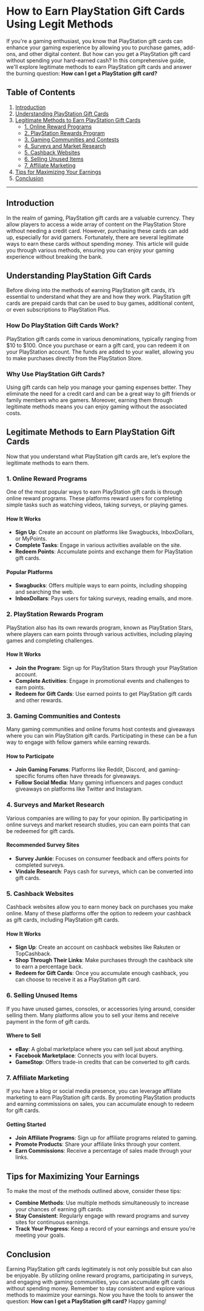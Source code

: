 # How to Earn PlayStation Gift Cards Using Legit Methods

If you're a gaming enthusiast, you know that PlayStation gift cards can enhance your gaming experience by allowing you to purchase games, add-ons, and other digital content. But how can you get a PlayStation gift card without spending your hard-earned cash? In this comprehensive guide, we'll explore legitimate methods to earn PlayStation gift cards and answer the burning question: **How can I get a PlayStation gift card?**

## Table of Contents

1. [Introduction](#introduction)
2. [Understanding PlayStation Gift Cards](#understanding-playstation-gift-cards)
3. [Legitimate Methods to Earn PlayStation Gift Cards](#legitimate-methods-to-earn-playstation-gift-cards)
   - [1. Online Reward Programs](#1-online-reward-programs)
   - [2. PlayStation Rewards Program](#2-playstation-rewards-program)
   - [3. Gaming Communities and Contests](#3-gaming-communities-and-contests)
   - [4. Surveys and Market Research](#4-surveys-and-market-research)
   - [5. Cashback Websites](#5-cashback-websites)
   - [6. Selling Unused Items](#6-selling-unused-items)
   - [7. Affiliate Marketing](#7-affiliate-marketing)
4. [Tips for Maximizing Your Earnings](#tips-for-maximizing-your-earnings)
5. [Conclusion](#conclusion)

---

## Introduction

In the realm of gaming, PlayStation gift cards are a valuable currency. They allow players to access a wide array of content on the PlayStation Store without needing a credit card. However, purchasing these cards can add up, especially for avid gamers. Fortunately, there are several legitimate ways to earn these cards without spending money. This article will guide you through various methods, ensuring you can enjoy your gaming experience without breaking the bank.

## Understanding PlayStation Gift Cards

Before diving into the methods of earning PlayStation gift cards, it’s essential to understand what they are and how they work. PlayStation gift cards are prepaid cards that can be used to buy games, additional content, or even subscriptions to PlayStation Plus.

### How Do PlayStation Gift Cards Work?

PlayStation gift cards come in various denominations, typically ranging from $10 to $100. Once you purchase or earn a gift card, you can redeem it on your PlayStation account. The funds are added to your wallet, allowing you to make purchases directly from the PlayStation Store.

### Why Use PlayStation Gift Cards?

Using gift cards can help you manage your gaming expenses better. They eliminate the need for a credit card and can be a great way to gift friends or family members who are gamers. Moreover, earning them through legitimate methods means you can enjoy gaming without the associated costs.

## Legitimate Methods to Earn PlayStation Gift Cards

Now that you understand what PlayStation gift cards are, let’s explore the legitimate methods to earn them.

### 1. Online Reward Programs

One of the most popular ways to earn PlayStation gift cards is through online reward programs. These platforms reward users for completing simple tasks such as watching videos, taking surveys, or playing games.

#### How It Works

- **Sign Up**: Create an account on platforms like Swagbucks, InboxDollars, or MyPoints.
- **Complete Tasks**: Engage in various activities available on the site.
- **Redeem Points**: Accumulate points and exchange them for PlayStation gift cards.

#### Popular Platforms

- **Swagbucks**: Offers multiple ways to earn points, including shopping and searching the web.
- **InboxDollars**: Pays users for taking surveys, reading emails, and more.
  
### 2. PlayStation Rewards Program

PlayStation also has its own rewards program, known as PlayStation Stars, where players can earn points through various activities, including playing games and completing challenges.

#### How It Works

- **Join the Program**: Sign up for PlayStation Stars through your PlayStation account.
- **Complete Activities**: Engage in promotional events and challenges to earn points.
- **Redeem for Gift Cards**: Use earned points to get PlayStation gift cards and other rewards.

### 3. Gaming Communities and Contests

Many gaming communities and online forums host contests and giveaways where you can win PlayStation gift cards. Participating in these can be a fun way to engage with fellow gamers while earning rewards.

#### How to Participate

- **Join Gaming Forums**: Platforms like Reddit, Discord, and gaming-specific forums often have threads for giveaways.
- **Follow Social Media**: Many gaming influencers and pages conduct giveaways on platforms like Twitter and Instagram.
  
### 4. Surveys and Market Research

Various companies are willing to pay for your opinion. By participating in online surveys and market research studies, you can earn points that can be redeemed for gift cards.

#### Recommended Survey Sites

- **Survey Junkie**: Focuses on consumer feedback and offers points for completed surveys.
- **Vindale Research**: Pays cash for surveys, which can be converted into gift cards.

### 5. Cashback Websites

Cashback websites allow you to earn money back on purchases you make online. Many of these platforms offer the option to redeem your cashback as gift cards, including PlayStation gift cards.

#### How It Works

- **Sign Up**: Create an account on cashback websites like Rakuten or TopCashback.
- **Shop Through Their Links**: Make purchases through the cashback site to earn a percentage back.
- **Redeem for Gift Cards**: Once you accumulate enough cashback, you can choose to receive it as a PlayStation gift card.

### 6. Selling Unused Items

If you have unused games, consoles, or accessories lying around, consider selling them. Many platforms allow you to sell your items and receive payment in the form of gift cards.

#### Where to Sell

- **eBay**: A global marketplace where you can sell just about anything.
- **Facebook Marketplace**: Connects you with local buyers.
- **GameStop**: Offers trade-in credits that can be converted to gift cards.

### 7. Affiliate Marketing

If you have a blog or social media presence, you can leverage affiliate marketing to earn PlayStation gift cards. By promoting PlayStation products and earning commissions on sales, you can accumulate enough to redeem for gift cards.

#### Getting Started

- **Join Affiliate Programs**: Sign up for affiliate programs related to gaming.
- **Promote Products**: Share your affiliate links through your content.
- **Earn Commissions**: Receive a percentage of sales made through your links.

## Tips for Maximizing Your Earnings

To make the most of the methods outlined above, consider these tips:

- **Combine Methods**: Use multiple methods simultaneously to increase your chances of earning gift cards.
- **Stay Consistent**: Regularly engage with reward programs and survey sites for continuous earnings.
- **Track Your Progress**: Keep a record of your earnings and ensure you’re meeting your goals.

## Conclusion

Earning PlayStation gift cards legitimately is not only possible but can also be enjoyable. By utilizing online reward programs, participating in surveys, and engaging with gaming communities, you can accumulate gift cards without spending money. Remember to stay consistent and explore various methods to maximize your earnings. Now you have the tools to answer the question: **How can I get a PlayStation gift card?** Happy gaming!
